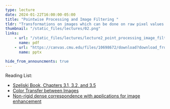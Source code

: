 ```yaml
---
type: lecture
date: 2024-01-22T16:00:00-05:00
title: "Pointwise Processing and Image Filtering "
tldr: "Transformations on images which can be done on raw pixel values as well as image filtering techniques"
thumbnail: "/static_files/lectures/02.png"
links:
    - url: "/static_files/lectures/lecture2_point_processing_image_filtering.pdf"
      name: pdf
    - url: "https://canvas.cmu.edu/files/10698672/download?download_frd=1"
      name: pptx

hide_from_announcments: true
---
```

Reading List:
- [Szeliski Book, Chapters 3.1, 3.2, and 3.5](https://szeliski.org/Book/)
- [Color Transfer between Images](https://www.cs.tau.ac.il/~turkel/imagepapers/ColorTransfer.pdf)
- [Non-rigid dense correspondence with applications for image enhancement](https://dl.acm.org/doi/10.1145/1964921.1964965)
